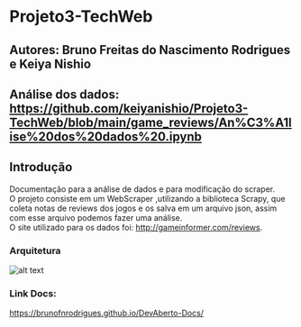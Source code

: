 # Projeto3-TechWeb
## Autores: Bruno Freitas do Nascimento Rodrigues e Keiya Nishio
## Análise dos dados: https://github.com/keiyanishio/Projeto3-TechWeb/blob/main/game_reviews/An%C3%A1lise%20dos%20dados%20.ipynb
## Introdução
Documentação para a análise de dados e para modificação do scraper.<br>
O projeto consiste em um WebScraper ,utilizando a biblioteca Scrapy, que coleta notas de reviews dos jogos e os salva em um arquivo json, 
assim com esse arquivo podemos fazer uma análise.<br>
O site utilizado para os dados foi: http://gameinformer.com/reviews.


### Arquitetura
![alt text](https://raw.githubusercontent.com/keiyanishio/Projeto3-TechWeb/main/imagens/Arquitetura.png)
 

 ### Link Docs:
 https://brunofnrodrigues.github.io/DevAberto-Docs/